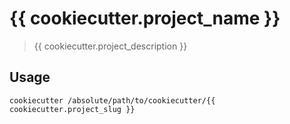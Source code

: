 # {{ cookiecutter.project_name }}
> {{ cookiecutter.project_description }}

## Usage

    cookiecutter /absolute/path/to/cookiecutter/{{ cookiecutter.project_slug }}
